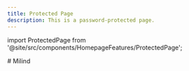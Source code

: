 ```yaml
---
title: Protected Page
description: This is a password-protected page.
---
```


import ProtectedPage from '@site/src/components/HomepageFeatures/ProtectedPage';

<ProtectedPage>
# Milind
</ProtectedPage>




